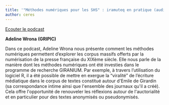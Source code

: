 ```yaml
---
title: '"Méthodes numériques pour les SHS" : iramuteq en pratique (audio)'
author: ceres
---
```


[Ecouter le podcast](https://dropsu.sorbonne-universite.fr/s/ZHQCwZNSSwdzPtj)

**Adeline Wrona** **(GRIPIC)**

Dans ce podcast, Adeline Wrona nous présente comment les méthodes numériques permettent d’explorer les corpus massifs offerts par la numérisation de la presse française du XIXème siècle. Elle nous parle de la manière dont les méthodes numériques ont été investies dans le programme de recherche GIRANIUM. Par exemple, à travers l’utilisation du logiciel R, il a été possible de mettre en exergue la “viralité” de l’écriture médiatique dans le corpus de textes constitué autour d'Emile de Girardin (sa correspondance intime ainsi que l'ensemble des journaux qu'il a créé). Cela offre l'opportunité de renouveler les réflexions autour de l'auctorialité et en particulier pour des textes anonymisés ou pseudonymisés.